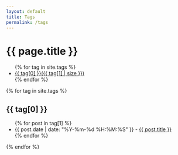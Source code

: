 ```yaml
---
layout: default
title: Tags
permalink: /tags
---
```


# {{ page.title }}
<ul>
    {% for tag in site.tags %}
        <li>
            <a href="{{ site.baseurl }}/tags#{{ tag[0] }}">{{ tag[0] }}({{ tag[1] | size }})</a>
        </li>
    {% endfor %}
</ul>
{% for tag in site.tags %}
<h2 id="{{ tag[0] }}">{{ tag[0] }}</h2>
<ul>
    {% for post in tag[1] %}
        <li>
            {{ post.date | date: "%Y-%m-%d %H:%M:%S" }} - <a href="{{ post.url | absolute_url }}">{{ post.title }}</a>
        </li>
    {% endfor %}
</ul>
{% endfor %}